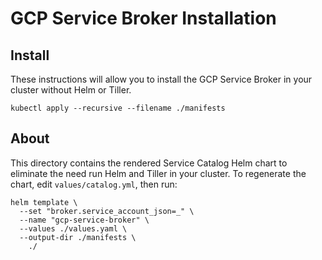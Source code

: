 # GCP Service Broker Installation

## Install
These instructions will allow you to install the GCP Service Broker in your cluster without Helm or Tiller.

```
kubectl apply --recursive --filename ./manifests
```

## About
This directory contains the rendered Service Catalog Helm chart to eliminate the need run Helm and Tiller in your cluster. To regenerate the chart, edit `values/catalog.yml`, then run:

```
helm template \
  --set "broker.service_account_json=_" \
  --name "gcp-service-broker" \
  --values ./values.yaml \
  --output-dir ./manifests \
    ./
```

